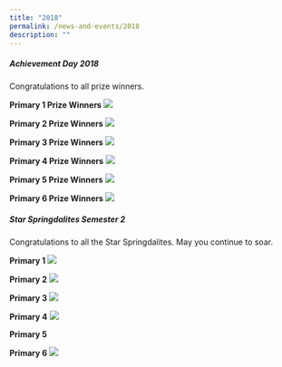 ```yaml
---
title: "2018"
permalink: /news-and-events/2018
description: ""
---
```

##### Achievement Day 2018

Congratulations to all prize winners.   
  
**Primary 1 Prize Winners**
![](/images/P1%20Prize%20Winners.jpeg)

**Primary 2 Prize Winners**
![](/images/P2%20Prize%20Winners.jpeg)

**Primary 3 Prize Winners**
![](/images/P3%20Prize%20Winners.jpeg)

**Primary 4 Prize Winners**
![](/images/P4%20Prize%20Winners.jpeg)

**Primary 5 Prize Winners**
![](/images/P5%20Prize%20Winners.jpeg)

**Primary 6 Prize Winners**
![](/images/P6%20Prize%20Winners.jpeg)

##### Star Springdalites Semester 2

Congratulations to all the Star Springdalites. May you continue to soar. 

**Primary 1**
![](/images/P1%20Sem%202.jpeg)

**Primary 2**
![](/images/P2%20Sem%202.jpeg)

**Primary 3**
![](/images/P3%20Sem%202.jpeg)

**Primary 4**
![](/images/P4%20Sem%202.jpeg)

**Primary 5**

**Primary 6**
![](/images/P6%20Sem%202.jpeg)
